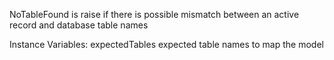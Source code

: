 NoTableFound is raise if there is possible mismatch between an active record and database table names

Instance Variables:
	expectedTables	<OrderedCollection>	 expected table names to map the model

